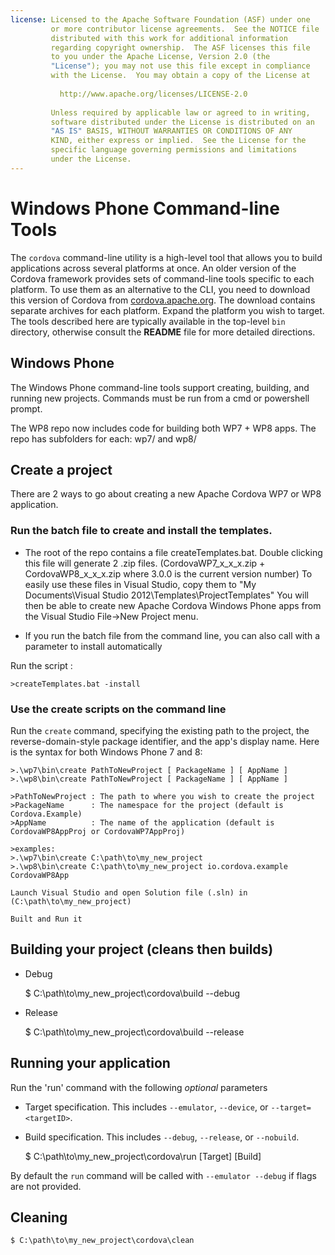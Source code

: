 ```yaml
---
license: Licensed to the Apache Software Foundation (ASF) under one
         or more contributor license agreements.  See the NOTICE file
         distributed with this work for additional information
         regarding copyright ownership.  The ASF licenses this file
         to you under the Apache License, Version 2.0 (the
         "License"); you may not use this file except in compliance
         with the License.  You may obtain a copy of the License at
         
           http://www.apache.org/licenses/LICENSE-2.0
         
         Unless required by applicable law or agreed to in writing,
         software distributed under the License is distributed on an
         "AS IS" BASIS, WITHOUT WARRANTIES OR CONDITIONS OF ANY
         KIND, either express or implied.  See the License for the
         specific language governing permissions and limitations
         under the License.
---
```


# Windows Phone Command-line Tools

The `cordova` command-line utility is a high-level tool that allows
you to build applications across several platforms at once. An older
version of the Cordova framework provides sets of command-line tools
specific to each platform. To use them as an alternative to the CLI,
you need to download this version of Cordova from
[cordova.apache.org](http://cordova.apache.org). The download contains
separate archives for each platform. Expand the platform you wish to
target. The tools described here are typically available in the
top-level `bin` directory, otherwise consult the __README__ file for
more detailed directions.

## Windows Phone

The Windows Phone command-line tools support creating, building, and
running new projects. Commands must be run from a cmd or powershell
prompt.

The WP8 repo now includes code for building both WP7 + WP8 apps.  The
repo has subfolders for each: wp7/ and wp8/

## Create a project

There are 2 ways to go about creating a new Apache Cordova WP7 or WP8 application.

### Run the batch file to create and install the templates.

- The root of the repo contains a file createTemplates.bat.  Double clicking this file will generate 2 .zip files. (CordovaWP7_x_x_x.zip + CordovaWP8_x_x_x.zip where 3.0.0 is the current version number)  To easily use these files in Visual Studio, copy them to 
"My Documents\Visual Studio 2012\Templates\ProjectTemplates\" You will then be able to create new Apache Cordova Windows Phone apps from the Visual Studio File->New Project menu.

- If you run the batch file from the command line, you can also call with a parameter to install automatically

Run the script :

    >createTemplates.bat -install

### Use the create scripts on the command line

Run the `create` command, specifying the existing path to the project,
the reverse-domain-style package identifier, and the app's display
name.  Here is the syntax for both Windows Phone 7 and 8:

    >.\wp7\bin\create PathToNewProject [ PackageName ] [ AppName ]
    >.\wp8\bin\create PathToNewProject [ PackageName ] [ AppName ]

    >PathToNewProject : The path to where you wish to create the project
    >PackageName      : The namespace for the project (default is Cordova.Example)
    >AppName          : The name of the application (default is CordovaWP8AppProj or CordovaWP7AppProj)

    >examples:
    >.\wp7\bin\create C:\path\to\my_new_project
    >.\wp8\bin\create C:\path\to\my_new_project io.cordova.example CordovaWP8App

    Launch Visual Studio and open Solution file (.sln) in (C:\path\to\my_new_project)

    Built and Run it

## Building your project (cleans then builds)

* Debug

    $ C:\path\to\my_new_project\cordova\build --debug

* Release

    $ C:\path\to\my_new_project\cordova\build --release

## Running your application

Run the 'run' command with the following *optional* parameters

* Target specification. This includes `--emulator`, `--device`, or `--target=<targetID>`.

* Build specification. This includes `--debug`, `--release`, or `--nobuild`.

    $ C:\path\to\my_new_project\cordova\run [Target] [Build]

By default the `run` command will be called with `--emulator --debug` if flags are not provided.

## Cleaning

    $ C:\path\to\my_new_project\cordova\clean

